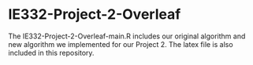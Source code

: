# IE332-Project-2-Overleaf
The IE332-Project-2-Overleaf-main.R includes our original algorithm and new algorithm we implemented for our Project 2. 
The latex file is also included in this repository.
